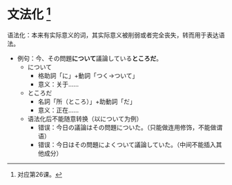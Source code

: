 # 文法化  [^title]

语法化：本来有实际意义的词，其实际意义被削弱或者完全丧失，转而用于表达语法。

- 例句：今、その問題**について**議論している**ところだ**。
  - について
    - 格助詞「に」+動詞「つく→ついて」
    - 意义：关于......
  - ところだ
    - 名詞「所（ところ）」+助動詞「だ」
    - 意义：正在......
  - 语法化后不能随意转换（以について为例）
    - 错误：今日の議論はその問題についた。（只能做连用修饰，不能做谓语）
    - 错误：今日はその問題によくついて議論していた。（中间不能插入其他成分）

[^title]: 对应第26课。
